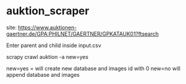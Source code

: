 # auktion_scraper
site: https://www.auktionen-gaertner.de/GPA:PHILNET/GAERTNER/GPKATAUK01?ftsearch


Enter parent and child inside input.csv

scrapy crawl auktion -a new=yes

new=yes = will create new database and images id with 0
new=no will append database and images
